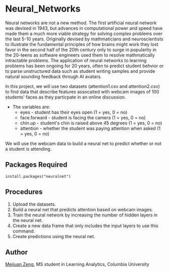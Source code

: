 # Neural_Networks

Neural networks are not a new method. The first artificial neural network was devised in 1943, but advances in computational power and speed have made them a much more viable strategy for solving complex problems over the last 5-10 years. Originally devised by mathmaticians and neuroscientists to illustrate the fundamental principles of how brains might work they lost favor in the second half of the 20th century only to surge in popularity in the 20-teens as software engineers used them to resolve mathmatically intractable problems. The application of neural networks to learning problems has been ongoing for 20 years, often to predict student behvior or to parse unstructured data such as student writing samples and provide natural sounding feedback through AI avatars.

In this project, we will use two datasets (attention1.csv and attention2.csv) to find data that describe features assocaited with webcam images of 100 students' faces as they particpate in an online discussion. 
* The variables are:
  * eyes - student has their eyes open (1 = yes, 0 = no)
  * face.forward - student is facing the camera (1 = yes, 0 = no)
  * chin.up - student's chin is raised above 45 degrees (1 = yes, 0 = no)
  * attention - whether the student was paying attention when asked (1 = yes, 0 = no)

We will use the webcam data to build a neural net to predict whether or not a student is attending.

## Packages Required
```
install.packages("neuralnet")
```

## Procedures

1. Upload the datasets.
2. Build a neural net that predicts attention based on webcam images.
3. Train the neural network by increasing the number of hidden layers in the neural net.
4. Create a new data frame that only includes the input layers to use this command.
5. Create predictions using the neural net.

## Author

[Meijuan Zeng](https://github.com/tomato018), MS student in Learning Analytics, Columbia University
